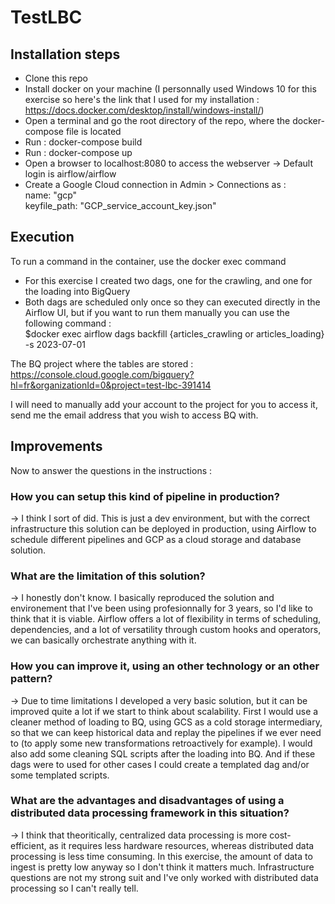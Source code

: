 # TestLBC

## Installation steps

- Clone this repo
- Install docker on your machine (I personnally used Windows 10 for this exercise so here's the link that I used for my installation : https://docs.docker.com/desktop/install/windows-install/)
- Open a terminal and go the root directory of the repo, where the docker-compose file is located
- Run : docker-compose build
- Run : docker-compose up
- Open a browser to localhost:8080 to access the webserver -> Default login is airflow/airflow
- Create a Google Cloud connection in Admin > Connections as : <br />
        name: "gcp" <br />
        keyfile_path: "GCP_service_account_key.json"

## Execution
To run a command in the container, use the docker exec command <br />
- For this exercise I created two dags, one for the crawling, and one for the loading into BigQuery
- Both dags are scheduled only once so they can executed directly in the Airflow UI, but if you want to run them manually you can use the following command : <br />
      $docker exec airflow dags backfill {articles_crawling or articles_loading} -s 2023-07-01 

The BQ project where the tables are stored : 
https://console.cloud.google.com/bigquery?hl=fr&organizationId=0&project=test-lbc-391414

I will need to manually add your account to the project for you to access it, send me the email address that you wish to access BQ with.

## Improvements
Now to answer the questions in the instructions :

### How you can setup this kind of pipeline in production?
-> I think I sort of did. This is just a dev environment, but with the correct infrastructure this solution can be deployed in production, using Airflow to schedule different pipelines and GCP as a cloud storage and database solution.

### What are the limitation of this solution?
-> I honestly don't know. I basically reproduced the solution and environement that I've been using profesionnally for 3 years, so I'd like to think that it is viable. Airflow offers a lot of flexibility in terms of scheduling, dependencies, and a lot of versatility through custom hooks and operators, we can basically orchestrate anything with it.

### How you can improve it, using an other technology or an other pattern?
-> Due to time limitations I developed a very basic solution, but it can be improved quite a lot if we start to think about scalability. First I would use a cleaner method of loading to BQ, using GCS as a cold storage intermediary, so that we can keep historical data and replay the pipelines if we ever need to (to apply some new transformations retroactively for example). I would also add some cleaning SQL scripts after the loading into BQ. And if these dags were to used for other cases I could create a templated dag and/or some templated scripts.

### What are the advantages and disadvantages of using a distributed data processing framework in this situation?
-> I think that theoritically, centralized data processing is more cost-efficient, as it requires less hardware resources, whereas distributed data processing is less time consuming. In this exercise, the amount of data to ingest is pretty low anyway so I don't think it matters much. Infrastructure questions are not my strong suit and I've only worked with distributed data processing so I can't really tell. 




